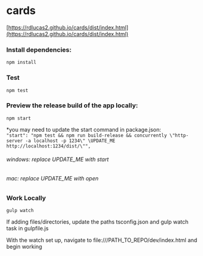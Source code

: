# cards
[https://rdlucas2.github.io/cards/dist/index.html](https://rdlucas2.github.io/cards/dist/index.html)
### Install dependencies:  
```npm install```

### Test
```npm test```
### Preview the release build of the app locally:  
```npm start```  

*you may need to update the start command in package.json:  
```"start": "npm test && npm run build-release && concurrently \"http-server -a localhost -p 1234\" \UPDATE_ME http://localhost:1234/dist/\"",``` 
###### windows: replace UPDATE_ME with start  
###### mac: replace UPDATE_ME with open

### Work Locally
```gulp watch```  

If adding files/directories, update the paths tsconfig.json and gulp watch task in gulpfile.js  

With the watch set up, navigate to file:///PATH_TO_REPO/dev/index.html and begin working